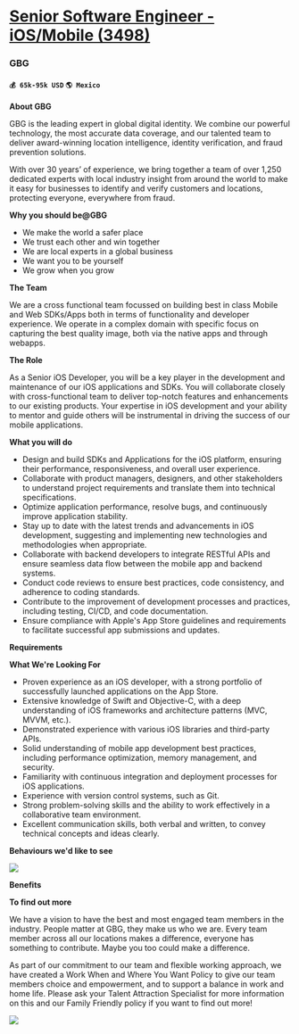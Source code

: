 # [Senior Software Engineer - iOS/Mobile (3498)](https://www.remotewlb.com/apply/senior-software-engineer-ios-mobile-3498)  
### GBG  
#### `💰 65k-95k USD` `🌎 Mexico`  

**About GBG**

GBG is the leading expert in global digital identity. We combine our powerful technology, the most accurate data coverage, and our talented team to deliver award-winning location intelligence, identity verification, and fraud prevention solutions.

With over 30 years’ of experience, we bring together a team of over 1,250 dedicated experts with local industry insight from around the world to make it easy for businesses to identify and verify customers and locations, protecting everyone, everywhere from fraud.

**Why you should be@GBG**

  * We make the world a safer place
  * We trust each other and win together
  * We are local experts in a global business
  * We want you to be yourself
  * We grow when you grow

**The Team**

We are a cross functional team focussed on building best in class Mobile and Web SDKs/Apps both in terms of functionality and developer experience. We operate in a complex domain with specific focus on capturing the best quality image, both via the native apps and through webapps.

**The Role**

As a Senior iOS Developer, you will be a key player in the development and maintenance of our iOS applications and SDKs. You will collaborate closely with cross-functional team to deliver top-notch features and enhancements to our existing products. Your expertise in iOS development and your ability to mentor and guide others will be instrumental in driving the success of our mobile applications.

**What you will do**

  * Design and build SDKs and Applications for the iOS platform, ensuring their performance, responsiveness, and overall user experience.
  * Collaborate with product managers, designers, and other stakeholders to understand project requirements and translate them into technical specifications.
  * Optimize application performance, resolve bugs, and continuously improve application stability.
  * Stay up to date with the latest trends and advancements in iOS development, suggesting and implementing new technologies and methodologies when appropriate.
  * Collaborate with backend developers to integrate RESTful APIs and ensure seamless data flow between the mobile app and backend systems.
  * Conduct code reviews to ensure best practices, code consistency, and adherence to coding standards.
  * Contribute to the improvement of development processes and practices, including testing, CI/CD, and code documentation.
  * Ensure compliance with Apple's App Store guidelines and requirements to facilitate successful app submissions and updates.

**Requirements**

**What We're Looking For**

  * Proven experience as an iOS developer, with a strong portfolio of successfully launched applications on the App Store.
  * Extensive knowledge of Swift and Objective-C, with a deep understanding of iOS frameworks and architecture patterns (MVC, MVVM, etc.).
  * Demonstrated experience with various iOS libraries and third-party APIs.
  * Solid understanding of mobile app development best practices, including performance optimization, memory management, and security.
  * Familiarity with continuous integration and deployment processes for iOS applications.
  * Experience with version control systems, such as Git.
  * Strong problem-solving skills and the ability to work effectively in a collaborative team environment.
  * Excellent communication skills, both verbal and written, to convey technical concepts and ideas clearly.

**Behaviours we'd like to see**

![](https://workablehr.s3.amazonaws.com/uploads/photos/510647/728ceb14bffc22d17b3448b0c7c1221f.png)

**Benefits**

**To find out more**

We have a vision to have the best and most engaged team members in the industry. People matter at GBG, they make us who we are. Every team member across all our locations makes a difference, everyone has something to contribute. Maybe you too could make a difference.

As part of our commitment to our team and flexible working approach, we have created a Work When and Where You Want Policy to give our team members choice and empowerment, and to support a balance in work and home life. Please ask your Talent Attraction Specialist for more information on this and our Family Friendly policy if you want to find out more!

![](https://remotive.com/job/track/1882770/blank.gif?source=public_api)

